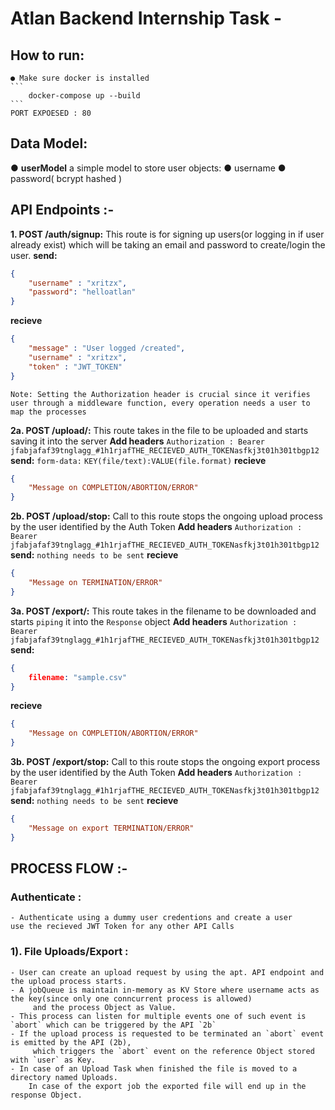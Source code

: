 
# Atlan Backend Internship Task -
## How to run:
    ● Make sure docker is installed
    ```
        docker-compose up --build
    ```
    PORT EXPOESED : 80
## Data Model:
● **userModel** a simple model to store user objects:
    ● username
    ● password( bcrypt hashed )

## API Endpoints :-
**1. POST /auth/signup:** This route is for signing up users(or logging in if user already exist) which will be taking an email and password to create/login the user.
**send:**

```JSON
{
    "username" : "xritzx",
    "password": "helloatlan"
}
```
**recieve**
```JSON
{
    "message" : "User logged /created",
    "username" : "xritzx",
    "token" : "JWT_TOKEN"
}
```
`Note: Setting the Authorization header is crucial since it verifies user through a middleware function, every operation needs a user to map the processes`

**2a. POST /upload/:** This route takes in the file to be uploaded and starts saving it into the server
**Add headers** 
`Authorization : Bearer jfabjafaf39tnglagg_#1h1rjafTHE_RECIEVED_AUTH_TOKENasfkj3t01h301tbgp12`
**send:**
    `form-data:`
    `KEY(file/text):VALUE(file.format)`
**recieve**
```JSON
{
    "Message on COMPLETION/ABORTION/ERROR"
}
```

**2b. POST /upload/stop:** Call to this route stops the ongoing upload process by the user identified by the Auth Token
**Add headers** 
`Authorization : Bearer jfabjafaf39tnglagg_#1h1rjafTHE_RECIEVED_AUTH_TOKENasfkj3t01h301tbgp12`
**send:**
    `nothing needs to be sent`
**recieve**
```JSON
{
    "Message on TERMINATION/ERROR"
}
```

**3a. POST /export/:** This route takes in the filename to be downloaded and starts `piping` it into the `Response` object
**Add headers** 
`Authorization : Bearer jfabjafaf39tnglagg_#1h1rjafTHE_RECIEVED_AUTH_TOKENasfkj3t01h301tbgp12`
**send:**
```JSON
{
    filename: "sample.csv"
}
```
**recieve**
```JSON
{
    "Message on COMPLETION/ABORTION/ERROR"
}
```

**3b. POST /export/stop:** Call to this route stops the ongoing export process by the user identified by the Auth Token
**Add headers** 
`Authorization : Bearer jfabjafaf39tnglagg_#1h1rjafTHE_RECIEVED_AUTH_TOKENasfkj3t01h301tbgp12`
**send:**
    `nothing needs to be sent`
**recieve**
```JSON
{
    "Message on export TERMINATION/ERROR"
}
```

## PROCESS FLOW :-

### Authenticate :
    - Authenticate using a dummy user credentions and create a user
    use the recieved JWT Token for any other API Calls

### 1). File Uploads/Export :
    - User can create an upload request by using the apt. API endpoint and the upload process starts.
    - A jobQueue is maintain in-memory as KV Store where username acts as the key(since only one conncurrent process is allowed)
         and the process Object as Value.
    - This process can listen for multiple events one of such event is `abort` which can be triggered by the API `2b` 
    - If the upload process is requested to be terminated an `abort` event is emitted by the API (2b),
         which triggers the `abort` event on the reference Object stored with `user` as Key.
    - In case of an Upload Task when finished the file is moved to a directory named Uploads.
        In case of the export job the exported file will end up in the response Object.